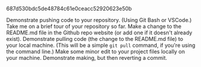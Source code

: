 687d530bdc5de48784c61e0ceacc52920623e50b

Demonstrate pushing code to your repository. (Using Git Bash or VSCode.)
Take me on a brief tour of your repository so far.
Make a change to the README.md file in the Github repo website (or add one if it doesn't already exist).
Demonstrate pulling code (the change to the README.md file) to your local machine. (This will be a simple `git pull` command, if you're using the command line.)
Make some minor edit to your project files locally on your machine.
Demonstrate making, but then reverting a commit.
